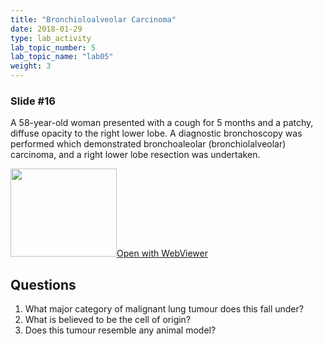 ```yaml
---
title: "Bronchioloalveolar Carcinoma"
date: 2018-01-29
type: lab_activity
lab_topic_number: 5
lab_topic_name: "lab05"
weight: 3
---
```

<div class="entrybody">
<h3>Slide #16</h3>

<p>A 58-year-old woman presented with a cough for 5 months and a patchy, diffuse opacity to the right lower lobe. A diagnostic bronchoscopy was performed which demonstrated bronchoaleolar (bronchiolalveolar) carcinoma, and a right lower lobe resection was undertaken.<br clear="all"></p>

<div class="thumbnail"><a href="https://pathologylab.ctl.columbia.edu/slides/slideLung_Path_03/" target="_blank"><img alt="" src="/assets/images/slide_lungpath03.jpg" width="170" height="141" class="mt-image-left"></a><a href="https://pathologylab.ctl.columbia.edu/slides/slideLung_Path_03/" target="_blank">Open with WebViewer</a></div>

<h2>Questions</h2>


<ol>
<li>What major category of malignant lung tumour does this fall under?</li>
<li>What is believed to be the cell of origin?</li>
<li>Does this tumour resemble any animal model?</li>
</ol>


						
</div>
